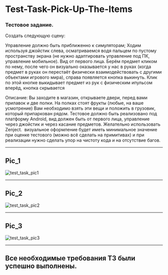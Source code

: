 # Test-Task-Pick-Up-The-Items
### Тестовое задание.
Создать следующую сцену:

Управление должно быть приближенно к симуляторам; Ходим используя джойстик слева, осматриваемся водя пальцем по пустому пространству экрана (не нужно адаптировать управление под ПК, управление мобильное). Вид от первого лица. Берём предмет кликом по нему, после чего он визуально оказывается у нас в руках (когда предмет в руках он перестаёт физически взаимодействовать с другими объектами игрового мира), справа появляется кнопка выкинуть. Клик по этой кнопке выкидывает предмет из рук с физическим ипульсом вперёд, кнопка скрывается

Описание: Вы заходите в магазин, открываете двери, перед вами прилавок и две полки. На полках стоят фрукты (любые, на ваше усмотрение) Вам необходимо взять эти вещи и положить в грузовик, который припаркован рядом.
Тестовое должно быть реализовано под платформу Android, вид должен быть от первого лица, управление через джойстик и через касание предметов. Желательно использовать Zenject. 
визуальное оформление будет иметь минимальное значение при оценке тестового (можно всё сделать на примитивах) и при реализации нужно сделать упор на чистоту кода и на отсутствие багов.
_____
## Pic_1
![test_task_pic1](https://github.com/user-attachments/assets/44c72dd6-fab6-44b5-90b5-0e068d1cdc15)
_____
## Pic_2
![test_task_pic2](https://github.com/user-attachments/assets/3f522e68-fce5-4433-b533-fdb4ec55bb69)
_____
## Pic_3
![test_task_pic3](https://github.com/user-attachments/assets/9a4bf98d-4115-43ae-b22a-1561a83564ad)
_____

## Все необходимые требования ТЗ были успешно выполнены.
